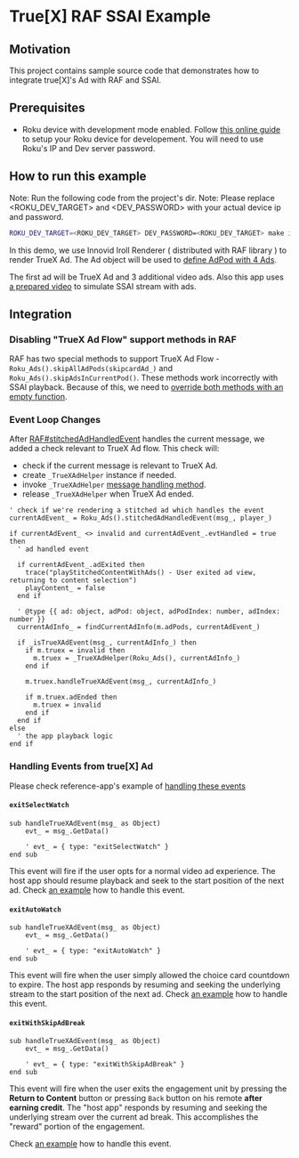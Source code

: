 True[X] RAF SSAI Example
==========================================

## Motivation

This project contains sample source code that demonstrates how to integrate true[X]'s Ad with RAF and SSAI.

## Prerequisites
- Roku device with development mode enabled. Follow [this online guide][roku_device_development_setup] to setup your Roku device for developement. You will need to use Roku's IP and Dev server password.


## How to run this example
Note: Run the following code from the project's dir.
Note: Please replace <ROKU_DEV_TARGET> and <DEV_PASSWORD> with your actual device ip and password.

```bash
ROKU_DEV_TARGET=<ROKU_DEV_TARGET> DEV_PASSWORD=<ROKU_DEV_TARGET> make install
```

In this demo, we use Innovid Iroll Renderer ( distributed with RAF library ) to render TrueX Ad.
The Ad object will be used to [define AdPod with 4 Ads][adpods_object_creation].

The first ad will be TrueX Ad and 3 additional video ads.
Also this app uses [a prepared video][video_url] to simulate SSAI stream with ads.

## Integration

### Disabling "TrueX Ad Flow" support methods in RAF
RAF has two special methods to support TrueX Ad Flow - `Roku_Ads().skipAllAdPods(skipcardAd_)` and `Roku_Ads().skipAdsInCurrentPod()`.
These methods work incorrectly with SSAI playback. Because of this, we need to [override both methods with an empty function][truex_helper_override_raf_methods].

### Event Loop Changes
After [RAF#stitchedAdHandledEvent][raf_stitched_ad_handled_event] handles the current message, we added a check relevant to TrueX Ad flow.
This check will:
- check if the current message is relevant to TrueX Ad.
- create `_TrueXAdHelper` instance if needed.
- invoke `_TrueXAdHelper` [message handling method][truex_helper_event_handling].
- release `_TrueXAdHelper` when TrueX Ad ended.

```brightscript
' check if we're rendering a stitched ad which handles the event
currentAdEvent_ = Roku_Ads().stitchedAdHandledEvent(msg_, player_)

if currentAdEvent_ <> invalid and currentAdEvent_.evtHandled = true then
  ' ad handled event

  if currentAdEvent_.adExited then
    trace("playStitchedContentWithAds() - User exited ad view, returning to content selection")
    playContent_ = false
  end if

  ' @type {{ ad: object, adPod: object, adPodIndex: number, adIndex: number }}
  currentAdInfo_ = findCurrentAdInfo(m.adPods, currentAdEvent_)

  if _isTrueXAdEvent(msg_, currentAdInfo_) then
    if m.truex = invalid then
      m.truex = _TrueXAdHelper(Roku_Ads(), currentAdInfo_)
    end if

    m.truex.handleTrueXAdEvent(msg_, currentAdInfo_)

    if m.truex.adEnded then
      m.truex = invalid
    end if
  end if
else
  ' the app playback logic
end if
```

### Handling Events from true[X] Ad
Please check reference-app's example of [handling these events][truex_helper_event_handling]

#### `exitSelectWatch`
```brightscript
sub handleTrueXAdEvent(msg_ as Object)
    evt_ = msg_.GetData()

    ' evt_ = { type: "exitSelectWatch" }
end sub
```
This event will fire if the user opts for a normal video ad experience. The host app should resume playback and seek to the start position of the next ad.
Check [an example][truex_helper_skip_truex_and_start_next_ad] how to handle this event.

#### `exitAutoWatch`
```brightscript
sub handleTrueXAdEvent(msg_ as Object)
    evt_ = msg_.GetData()

    ' evt_ = { type: "exitAutoWatch" }
end sub

```
This event will fire when the user simply allowed the choice card countdown to expire. The host app responds by resuming and seeking the underlying stream to the start position of the next ad.
Check [an example][truex_helper_skip_truex_and_start_next_ad] how to handle this event.

#### `exitWithSkipAdBreak`
```brightscript
sub handleTrueXAdEvent(msg_ as Object)
    evt_ = msg_.GetData()

    ' evt_ = { type: "exitWithSkipAdBreak" }
end sub
```
This event will fire when the user exits the engagement unit by pressing the **Return to Content** button or pressing `Back` button on his remote **after earning credit**.
The "host app" responds by resuming and seeking the underlying stream over the current ad break. This accomplishes the "reward" portion of the engagement.

Check [an example][truex_helper_skip_ad_pod_and_start_next_content_portion] how to handle this event.


[gulp_guide]: https://gulpjs.com/docs/en/getting-started/quick-start
[truex_helper_event_handling]: ./components/example/truex-helper.brs#L46-L80
[truex_helper_skip_truex_and_start_next_ad]: ./components/example/truex-helper.brs#L113-L124
[truex_helper_skip_ad_pod_and_start_next_content_portion]: ./components/example/truex-helper.brs#L131-L146
[truex_helper_override_raf_methods]: ./components/example//truex-helper.brs#L3-L16
[event_loop_truex_events_checking]: ./components/example/raf-ssai-task.brs#L52-L81
[adpods_object_creation]: ./components/example/example-raf-common.brs#L1-L86
[video_url]: http://development.scratch.truex.com.s3.amazonaws.com/roku/simon/roku-reference-app-stream-med.mp4
[app_payload_example]:  ./source/payload.json

[roku_device_development_setup]: https://developer.roku.com/docs/developer-program/getting-started/developer-setup.md
[yarn_install_guide]: https://yarnpkg.com/getting-started/install
[yarn_link_guide]: https://classic.yarnpkg.com/lang/en/docs/cli/link/
[raf_stitched_ad_handled_event]: https://developer.roku.com/en-ca/docs/developer-program/advertising/raf-api.md#stitchedadhandledeventmsg-as-object-player-as-object-as-roassociativearray